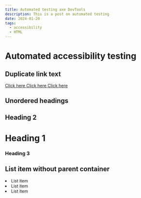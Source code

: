 ```yaml
---
title: Automated testing axe DevTools
description: This is a post on automated testing
date: 2024-01-20
tags:
  - accessibility
  - HTML
---
```


# Automated accessibility testing

## Duplicate link text

<a href="www.google.com"> Click here </a>
<a href="www.google.com"> Click here </a>
<a href="www.google.com"> Click here </a>

## Unordered headings

## Heading 2

# Heading 1

### Heading 3

## List item without parent container

<li>List item </li>
<li>List item </li>
<li>List item </li>
